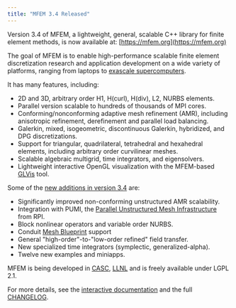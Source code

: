```yaml
---
title: "MFEM 3.4 Released"
---
```


Version 3.4 of MFEM, a lightweight, general, scalable C++ library for finite element methods, is now available at: [https://mfem.org](https://mfem.org)

The goal of MFEM is to enable high-performance scalable finite element discretization research and application development on a wide variety of platforms, ranging from laptops to [exascale supercomputers](https://ceed.exascaleproject.org/).

It has many features, including:

- 2D and 3D, arbitrary order H1, H(curl), H(div), L2, NURBS elements.
- Parallel version scalable to hundreds of thousands of MPI cores.
- Conforming/nonconforming adaptive mesh refinement (AMR), including anisotropic refinement, derefinement and parallel load balancing.
- Galerkin, mixed, isogeometric, discontinuous Galerkin, hybridized, and DPG discretizations.
- Support for triangular, quadrilateral, tetrahedral and hexahedral elements, including arbitrary order curvilinear meshes.
- Scalable algebraic multigrid, time integrators, and eigensolvers.
- Lightweight interactive OpenGL visualization with the MFEM-based [GLVis](https://glvis.org) tool.

Some of the [new additions in version 3.4](https://github.com/mfem/mfem/blob/v3.4/CHANGELOG) are:

- Significantly improved non-conforming unstructured AMR scalability.
- Integration with PUMI, the [Parallel Unstructured Mesh Infrastructure](https://scorec.rpi.edu/pumi/) from RPI.
- Block nonlinear  operators and variable order NURBS.
- Conduit [Mesh Blueprint](https://llnl-conduit.readthedocs.io/en/latest/blueprint.html) support
- General "high-order"-to-"low-order refined" field transfer.
- New specialized time integrators (symplectic, generalized-alpha).
- Twelve new examples and miniapps.

MFEM is being developed in [CASC](https://computation.llnl.gov/casc), [LLNL](https://www.llnl.gov) and is freely available under LGPL 2.1.

For more details, see the [interactive documentation](https://mfem.org/examples) and the full [CHANGELOG](https://github.com/mfem/mfem/blob/v3.4/CHANGELOG).
